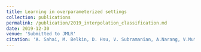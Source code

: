 ```yaml
---
title: Learning in overparameterized settings
collection: publications
permalink: /publication/2019_interpolation_classification.md
date: 2019-12-30 
venue: 'Submitted to JMLR'
citation: 'A. Sahai, M. Belkin, D. Hsu, V. Subramanian, A.Narang, V.Muthukumar &quot;Classification in Overparameterized settings&quot; <i>JMLR</i>. 1(1).'
---
```

